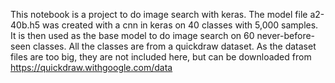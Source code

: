 This notebook is a project to do image search with keras. 
The model file a2-40b.h5 was created with a cnn in keras on 40 classes with 5,000 samples. It is then used as the base model to do image search on 60 never-before-seen classes.
All the classes are from a quickdraw dataset. As the dataset files are too big, they are not included here, but can be downloaded from https://quickdraw.withgoogle.com/data
